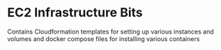 # EC2 Infrastructure Bits
Contains Cloudformation templates for setting up various instances and volumes and docker compose files for installing various containers
